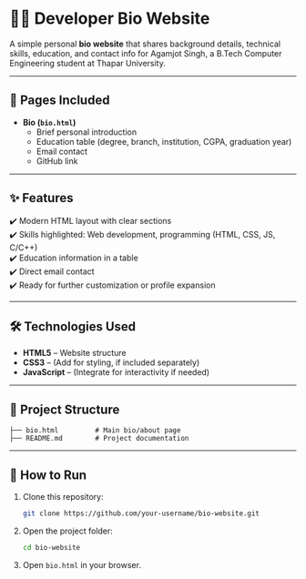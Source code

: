 # 👨‍💻 Developer Bio Website

A simple personal **bio website** that shares background details, technical skills, education, and contact info for Agamjot Singh, a B.Tech Computer Engineering student at Thapar University.

***

## 📑 Pages Included

- **Bio (`bio.html`)**  
  - Brief personal introduction  
  - Education table (degree, branch, institution, CGPA, graduation year)  
  - Email contact  
  - GitHub link

***

## ✨ Features

✔️ Modern HTML layout with clear sections  
✔️ Skills highlighted: Web development, programming (HTML, CSS, JS, C/C++)  
✔️ Education information in a table  
✔️ Direct email contact  
✔️ Ready for further customization or profile expansion

***

## 🛠️ Technologies Used

- **HTML5** – Website structure  
- **CSS3** – (Add for styling, if included separately)  
- **JavaScript** – (Integrate for interactivity if needed)

***

## 📂 Project Structure

```
├── bio.html         # Main bio/about page
├── README.md        # Project documentation
```

***

## 🚀 How to Run

1. Clone this repository:  
   ```bash
   git clone https://github.com/your-username/bio-website.git
   ```

2. Open the project folder:  
   ```bash
   cd bio-website
   ```

3. Open `bio.html` in your browser.
